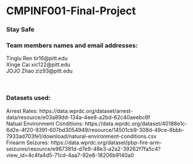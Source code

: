 # CMPINF001-Final-Project
### Stay Safe <br>
### Team members names and email addresses:<br>
<p>Tinglu Ren tir16@pitt.edu<br>
Xinge Cai xic122@pitt.edu<br>
JOJO Zhao ziz93@pitt.edu</p><br>

### Datasets used: <br>
<p>Arrest Rates: https://data.wprdc.org/dataset/arrest-data/resource/e03a89dd-134a-4ee8-a2bd-62c40aeebc6f<br>
Natual Environment Conditions: https://data.wprdc.org/dataset/40188e1c-6d2e-4f20-9391-607bd3054949/resource/14501cb9-308d-49ce-8bbb-7933ad703fe1/download/natural-environment-conditions.csv<br>
Firearm Seizures: https://data.wprdc.org/dataset/pbp-fire-arm-seizures/resource/e967381d-d7e9-48e3-a2a2-39262f7fa5c4?view_id=4c4fa4d5-71cd-4aa7-92e8-18206b9140a0</p><br>